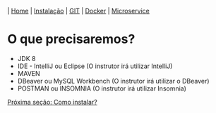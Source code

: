 | [Home](/handson_microservice) | [Instalação](/handson_microservice/instalacao) | [GIT](/handson_microservice/git) | [Docker](/handson_microservice/docker) | [Microservice](/handson_microservice/microservice)

# O que precisaremos?

- JDK 8
- IDE - IntelliJ ou Eclipse (O instrutor irá utilizar IntelliJ)
- MAVEN
- DBeaver ou MySQL Workbench (O instrutor irá utilizar o DBeaver)
- POSTMAN ou INSOMNIA (O instrutor irá utilizar Insomnia)

[Próxima seção: Como instalar?](microservice/installation.md)